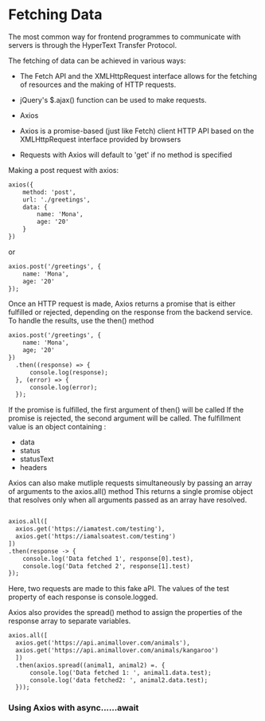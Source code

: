 # Fetching Data 

The most common way for frontend programmes to communicate with servers is through the HyperText Transfer Protocol.

The fetching of data can be achieved in various ways: 

* The Fetch API and the XMLHttpRequest interface allows for the fetching of resources and the making of HTTP requests.
* jQuery's $.ajax() function can be used to make requests.
* Axios

* Axios is a promise-based (just like Fetch) client HTTP API based on the XMLHttpRequest interface provided by browsers

* Requests with Axios will default to 'get' if no method is specified

Making a post request with axios:
```html
axios({ 
    method: 'post',
    url: './greetings',
    data: {
        name: 'Mona',
        age: '20'
    }
})
```

or 
```html
axios.post('/greetings', {
    name: 'Mona',
    age: '20'
});
```

Once an HTTP request is made, Axios returns a promise that is either fulfilled or rejected, depending on the response from the backend service.
To handle the results, use the then() method
```html
axios.post('/greetings', { 
    name: 'Mona',
    age; '20'
})
  .then((response) => {
      console.log(response);
  }, (error) => {
      console.log(error);
  });
  ```
If the promise is fulfilled, the first argument of then() will be called
If the promise is rejected, the second argument will be called. 
The fulfillment value is an object containing :
* data
* status
* statusText
* headers 

Axios can also make mutliple requests simultaneously by passing an array of arguments to the axios.all() method
This returns a single promise object that resolves only when all arguments passed as an array have resolved.

```html

axios.all([
  axios.get('https://iamatest.com/testing'),
  axios.get('https://iamalsoatest.com/testing')
])
.then(response -> {
    console.log('Data fetched 1', response[0].test),
    console.log('Data fetched 2', response[1].test)
});
```

Here, two requests are made to this fake aPI.
The values of the test property of each response is console.logged.

Axios also provides the spread() method to assign the properties of the response array to separate variables. 

```html
axios.all([
  axios.get('https://api.animallover.com/animals'),
  axios.get('https://api.animallover.com/animals/kangaroo')
  ])
  .then(axios.spread((animal1, animal2) =. {
      console.log('Data fetched 1: ', animal1.data.test);
      console.log('data fetched2: ', animal2.data.test);
  }));
  ```


### Using Axios with async......await

